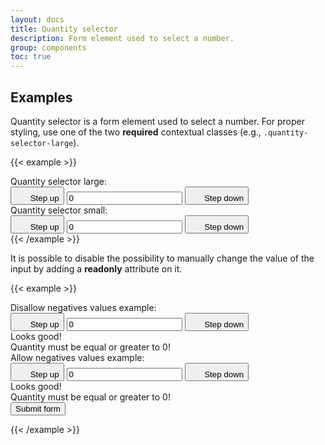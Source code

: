 ```yaml
---
layout: docs
title: Quantity selector
description: Form element used to select a number.
group: components
toc: true
---
```


## Examples

Quantity selector is a form element used to select a number. For proper styling, use one of the two **required** contextual classes (e.g., `.quantity-selector-large`).

{{< example >}}
<div class="quantity-selector quantity-selector-large">
    <label class="input-group-text" for="inputQuantitySelector1">Quantity selector large: </label>
    <div class="input-group">
        <button type="button" class="btn btn-icon btn-secondary" data-bs-step="down">
            <svg width="1.25rem" height="1.25rem" fill="currentColor" aria-hidden="true" focusable="false" class="me-1">
                <use xlink:href="/docs/{{< param docs_version >}}/assets/img/boosted-sprite.svg#remove" />
            </svg>
            <span class="visually-hidden">Step up</span>
        </button>
        <input type="text" inputmode="numeric" pattern="[0-9]*" id="inputQuantitySelector1" class="form-control"
            data-bs-step="counter" name="quantity" title="quantity" min="0" value="0" aria-label="Quantity selector">
        <button type="button" class="btn btn-icon btn-secondary" data-bs-step="up">
            <svg width="1.25rem" height="1.25rem" fill="currentColor" aria-hidden="true" focusable="false" class="me-1">
                <use xlink:href="/docs/{{< param docs_version >}}/assets/img/boosted-sprite.svg#add" />
            </svg>
            <span class="visually-hidden">Step down</span>
        </button>
    </div>
</div>
<div class="quantity-selector quantity-selector-small">
    <label class="input-group-text" for="inputQuantitySelector2">Quantity selector small: </label>
    <div id="quantity-selectors-small" class="input-group">
        <button type="button" class="btn btn-icon btn-sm btn-secondary" data-bs-step="down">
            <svg width="1.25rem" height="1.25rem" fill="currentColor" aria-hidden="true" focusable="false" class="me-1">
                <use xlink:href="/docs/{{< param docs_version >}}/assets/img/boosted-sprite.svg#remove" />
            </svg>
            <span class="visually-hidden">Step up</span>
        </button>
        <input type="text" inputmode="numeric" pattern="[0-9]*" id="inputQuantitySelector2" class="form-control"
            data-bs-step="counter" name="quantity" title="quantity" min="0" value="0" aria-label="Quantity selector">
        <button type="button" class="btn btn-icon btn-sm btn-secondary" data-bs-step="up">
            <svg width="1.25rem" height="1.25rem" fill="currentColor" aria-hidden="true" focusable="false" class="me-1">
                <use xlink:href="/docs/{{< param docs_version >}}/assets/img/boosted-sprite.svg#add" />
            </svg>
            <span class="visually-hidden">Step down</span>
        </button>
    </div>
</div>
{{< /example >}}

It is possible to disable the possibility to manually change the value of the input by adding a **readonly** attribute on it.

{{< example >}}
<form class="row g-3 needs-validation" novalidate>
    <div class="col-12">
        <div class="quantity-selector quantity-selector-large">
            <label class="input-group-text" for="inputQuantitySelector4">Disallow negatives values example:
            </label>
            <div class="input-group has-validation">
                <button type="button" class="btn btn-icon btn-secondary" data-bs-step="down">
                    <svg width="1.25rem" height="1.25rem" fill="currentColor" aria-hidden="true" focusable="false"
                        class="me-1">
                        <use xlink:href="/docs/{{< param docs_version >}}/assets/img/boosted-sprite.svg#remove" />
                    </svg>
                    <span class="visually-hidden">Step up</span>
                </button>
                <input type="text" inputmode="numeric" pattern="[0-9]*" id="inputQuantitySelector4" class="form-control"
                    data-bs-step="counter" name="quantity" title="quantity" min="0" value="0"
                    aria-label="Quantity selector">
                <button type="button" class="btn btn-icon btn-secondary" data-bs-step="up">
                    <svg width="1.25rem" height="1.25rem" fill="currentColor" aria-hidden="true" focusable="false"
                        class="me-1">
                        <use xlink:href="/docs/{{< param docs_version >}}/assets/img/boosted-sprite.svg#add" />
                    </svg>
                    <span class="visually-hidden">Step down</span>
                </button>
                <div class="valid-feedback">
                    Looks good!
                </div>
                <div class="invalid-feedback">
                    Quantity must be equal or greater to 0!
                </div>
            </div>
        </div>
    </div>
    <div class="col-12">
        <div class="quantity-selector quantity-selector-large">
            <label class="input-group-text" for="inputQuantitySelector4">Allow negatives values example:
            </label>
            <div class="input-group has-validation allow-negatives-values">
                <button type="button" class="btn btn-icon btn-secondary" data-bs-step="down">
                    <svg width="1.25rem" height="1.25rem" fill="currentColor" aria-hidden="true" focusable="false"
                        class="me-1">
                        <use xlink:href="/docs/{{< param docs_version >}}/assets/img/boosted-sprite.svg#remove" />
                    </svg>
                    <span class="visually-hidden">Step up</span>
                </button>
                <input type="text" inputmode="numeric" pattern="[0-9]*" id="inputQuantitySelector4" class="form-control"
                    data-bs-step="counter" name="quantity" title="quantity" min="0" value="0"
                    aria-label="Quantity selector">
                <button type="button" class="btn btn-icon btn-secondary" data-bs-step="up">
                    <svg width="1.25rem" height="1.25rem" fill="currentColor" aria-hidden="true" focusable="false"
                        class="me-1">
                        <use xlink:href="/docs/{{< param docs_version >}}/assets/img/boosted-sprite.svg#add" />
                    </svg>
                    <span class="visually-hidden">Step down</span>
                </button>
                <div class="valid-feedback">
                    Looks good!
                </div>
                <div class="invalid-feedback">
                    Quantity must be equal or greater to 0!
                </div>
            </div>
        </div>
    </div>
    <div class="col-12">
        <button class="btn btn-primary" type="submit">Submit form</button>
    </div>
</form>
{{< /example >}}
